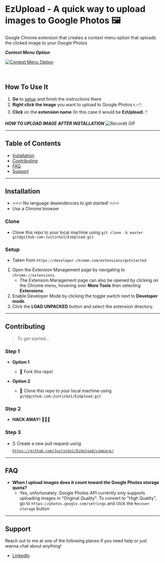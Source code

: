 # EzUpload - A quick way to upload images to Google Photos :framed_picture:

Google Chrome extension that creates a context menu option that uploads the clicked image to your Google Photos

***Context Menu Option***

[![Context Menu Option](https://i.imgur.com/f3GFngu.png)]()

<br />

## How To Use It
1. **Go** to [setup](#setup) and finish the instructions there
2. **Right click the image** you want to upload to Google Photos :point_right::computer_mouse:
3. **Click** on the **extension name** (In this case it would be **EzUpload**) :computer_mouse:

***HOW TO UPLOAD IMAGE AFTER INSTALLATION***
![Recordit GIF](http://g.recordit.co/9mrvioBfEd.gif)

---

## Table of Contents

- [Installation](#installation)
- [Contributing](#contributing)
- [FAQ](#faq)
- [Support](#support)

---

## Installation

- :fire::fire::fire: No language dependencies to get started! :fire::fire::fire:
- Use a Chrome browser

### Clone

- Clone this repo to your local machine using `git clone -b master git@github.com:JustinSo1/EzUpload.git`

### Setup
- Taken from `https://developer.chrome.com/extensions/getstarted`
1. Open the Extension Management page by navigating to `chrome://extensions`.
    - The Extension Management page can also be opened by clicking on the Chrome menu, hovering over **More Tools** then selecting **Extensions**.
2. Enable Developer Mode by clicking the toggle switch next to **Developer mode**.
3. Click the **LOAD UNPACKED** button and select the extension directory.

---

## Contributing

> To get started...

### Step 1

- **Option 1**
    - 🍴 Fork this repo!

- **Option 2**
    - 👯 Clone this repo to your local machine using `git@github.com:JustinSo1/EzUpload.git`

### Step 2

- **HACK AWAY!** 🔨🔨🔨

### Step 3

- 🔃 Create a new pull request using <a href="https://github.com/JustinSo1/EzUpload/compare/" target="_blank">`https://github.com/JustinSo1/EzUpload/compare/`</a>.

---
## FAQ

- **When I upload images does it count toward the Google Photos storage quota?**
    - Yes, unfortunately. Google Photos API currently only supports uploading images in "Original Quality". To convert to "High Quality", go to `https://photos.google.com/settings` and click the `Recover storage` button 

---

## Support

Reach out to me at one of the following places if you need help or just wanna chat about anything!
- [LinkedIn](https://www.linkedin.com/in/justin-so28/)
